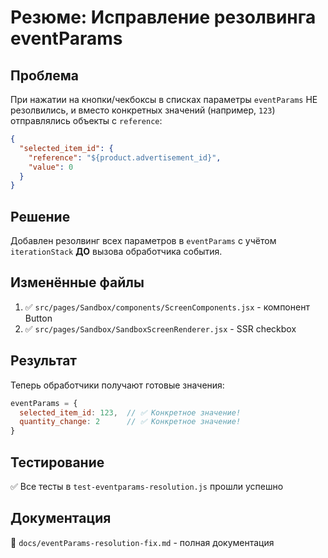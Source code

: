 # Резюме: Исправление резолвинга eventParams

## Проблема
При нажатии на кнопки/чекбоксы в списках параметры `eventParams` НЕ резолвились, и вместо конкретных значений (например, `123`) отправлялись объекты с `reference`:

```json
{
  "selected_item_id": {
    "reference": "${product.advertisement_id}",
    "value": 0
  }
}
```

## Решение
Добавлен резолвинг всех параметров в `eventParams` с учётом `iterationStack` **ДО** вызова обработчика события.

## Изменённые файлы
1. ✅ `src/pages/Sandbox/components/ScreenComponents.jsx` - компонент Button
2. ✅ `src/pages/Sandbox/SandboxScreenRenderer.jsx` - SSR checkbox

## Результат
Теперь обработчики получают готовые значения:

```javascript
eventParams = {
  selected_item_id: 123,  // ✅ Конкретное значение!
  quantity_change: 2      // ✅ Конкретное значение!
}
```

## Тестирование
✅ Все тесты в `test-eventparams-resolution.js` прошли успешно

## Документация
📄 `docs/eventParams-resolution-fix.md` - полная документация
